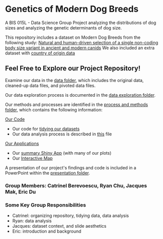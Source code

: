 # Genetics of Modern Dog Breeds    

A BIS 015L - Data Science Group Project analyzing the distributions of dog sizes and analyzing the genetic determinants of dog size.   

This repository includes a dataset on Modern Dog Breeds from the following study: [Natural and human-driven selection of a single non-coding body size variant in ancient and modern canids](https://www.cell.com/current-biology/fulltext/S0960-9822(21)01723-1?_returnURL=https%3A%2F%2Flinkinghub.elsevier.com%2Fretrieve%2Fpii%2FS0960982221017231%3Fshowall%3Dtrue#supplementaryMaterial) 
We also included an extra dataset with [country of origin data](https://www.kaggle.com/datasets/marshuu/dog-breeds/data)     

## Feel Free to Explore our Project Repository!   

Examine our data in the [data folder](https://github.com/catjobe/BIS15W2024_group15/tree/main/data), which includes the original data, cleaned-up data files, and pivoted data files.   

Our data exploration process is documented in the [data exploration folder](https://github.com/catjobe/BIS15W2024_group15/tree/main/data_exploration).    

Our methods and processes are identified in the [process and methods folder](https://github.com/catjobe/BIS15W2024_group15/tree/main/process_and_methods), which contains the following information:      

[Our Code](https://github.com/catjobe/BIS15W2024_group15/tree/main/process_and_methods/code)
- Our code for [tidying our datasets](https://github.com/catjobe/BIS15W2024_group15/blob/main/process_and_methods/code/tidy_data.md)       
- Our data analysis process is described in [this](https://github.com/catjobe/BIS15W2024_group15/blob/main/process_and_methods/code/process_and_methods.md) file     

[Our Applications](https://github.com/catjobe/BIS15W2024_group15/tree/main/process_and_methods/apps)   
- Our [summary Shiny App](https://github.com/catjobe/BIS15W2024_group15/blob/main/process_and_methods/apps/summary_genetics_and_dog_size.R) (with many of our plots)      
- Our [Interactive Map](https://github.com/catjobe/BIS15W2024_group15/blob/main/process_and_methods/apps/interactive_map.R)    

A presentation of our project's findings and code is included in a PowerPoint within the [presentation folder](https://github.com/catjobe/BIS15W2024_group15/tree/main/presentation).   

### Group Members: Catrinel Berevoescu, Ryan Chu, Jacques Mak, Eric Du      

### Some Key Group Responsibilities    
- Catrinel: organizing repository, tidying data, data analysis    
- Ryan: data analysis    
- Jacques: dataset context, and slide aesthetics    
- Eric: introduction and background     